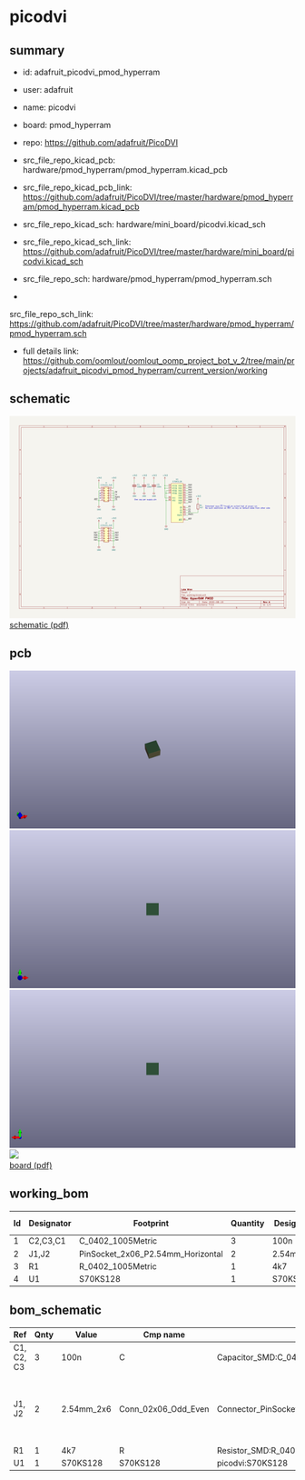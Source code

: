 # picodvi
 
## summary 
* id: adafruit_picodvi_pmod_hyperram
* user: adafruit
* name: picodvi
* board: pmod_hyperram
* repo: https://github.com/adafruit/PicoDVI
* src_file_repo_kicad_pcb: hardware/pmod_hyperram/pmod_hyperram.kicad_pcb
* src_file_repo_kicad_pcb_link: https://github.com/adafruit/PicoDVI/tree/master/hardware/pmod_hyperram/pmod_hyperram.kicad_pcb
* src_file_repo_kicad_sch: hardware/mini_board/picodvi.kicad_sch
* src_file_repo_kicad_sch_link: https://github.com/adafruit/PicoDVI/tree/master/hardware/mini_board/picodvi.kicad_sch

* src_file_repo_sch: hardware/pmod_hyperram/pmod_hyperram.sch
*
 src_file_repo_sch_link: https://github.com/adafruit/PicoDVI/tree/master/hardware/pmod_hyperram/pmod_hyperram.sch
* full details link: https://github.com/oomlout/oomlout_oomp_project_bot_v_2/tree/main/projects/adafruit_picodvi_pmod_hyperram/current_version/working  

## schematic  
![](working_schematic_600.png)  
[schematic (pdf)](working_schematic.pdf)  

## pcb  
![](working_3d_600.png) 
![](working_3d_front_600.png)  
![](working_3d_back_600.png)  
![](working_600.png)  
[board (pdf)](working.pdf)  

## working_bom
| Id | Designator | Footprint | Quantity | Designation | Supplier and ref |  | None | 
| --- | --- | --- | --- | --- | --- | --- | --- | 
| 1 | C2,C3,C1 | C_0402_1005Metric | 3 | 100n |  |  | [''] | 
| 2 | J1,J2 | PinSocket_2x06_P2.54mm_Horizontal | 2 | 2.54mm_2x6 |  |  | [''] | 
| 3 | R1 | R_0402_1005Metric | 1 | 4k7 |  |  | [''] | 
| 4 | U1 | S70KS128 | 1 | S70KS128 |  |  | [''] | 


## bom_schematic
| Ref | Qnty | Value | Cmp name | Footprint | Description | Vendor | DNP | 
| --- | --- | --- | --- | --- | --- | --- | --- | 
| C1, C2, C3 | 3 | 100n | C | Capacitor_SMD:C_0402_1005Metric | Unpolarized capacitor |  |  | 
| J1, J2 | 2 | 2.54mm_2x6 | Conn_02x06_Odd_Even | Connector_PinSocket_2.54mm:PinSocket_2x06_P2.54mm_Horizontal | Generic connector, double row, 02x06, odd/even pin numbering scheme (row 1 odd numbers, row 2 even numbers), script generated (kicad-library-utils/schlib/autogen/connector/) |  |  | 
| R1 | 1 | 4k7 | R | Resistor_SMD:R_0402_1005Metric | Resistor |  |  | 
| U1 | 1 | S70KS128 | S70KS128 | picodvi:S70KS128 |  |  |  | 




